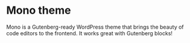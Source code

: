 # Mono theme
Mono is a Gutenberg-ready WordPress theme that brings the beauty of code editors to the frontend. It works great with Gutenberg blocks!


